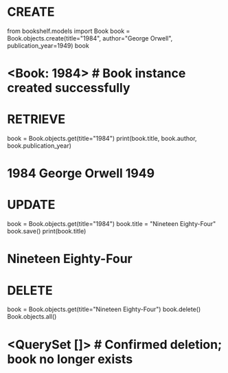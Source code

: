 # CREATE
from bookshelf.models import Book
book = Book.objects.create(title="1984", author="George Orwell", publication_year=1949)
book
# <Book: 1984>  # Book instance created successfully

# RETRIEVE
book = Book.objects.get(title="1984")
print(book.title, book.author, book.publication_year)
# 1984 George Orwell 1949

# UPDATE
book = Book.objects.get(title="1984")
book.title = "Nineteen Eighty-Four"
book.save()
print(book.title)
# Nineteen Eighty-Four

# DELETE
book = Book.objects.get(title="Nineteen Eighty-Four")
book.delete()
Book.objects.all()
# <QuerySet []>  # Confirmed deletion; book no longer exists
